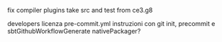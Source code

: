fix compiler plugins
take src and test from ce3.g8

developers
licenza
pre-commit.yml
instruzioni con git init, precommit e sbtGithubWorkflowGenerate
nativePackager?
